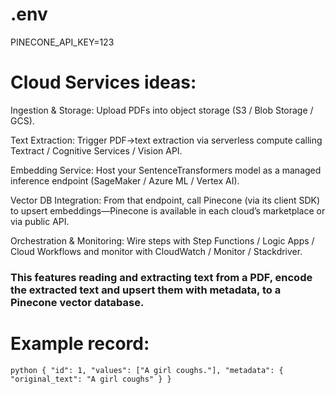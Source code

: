 # .env
PINECONE_API_KEY=123

# Cloud Services ideas:

Ingestion & Storage: Upload PDFs into object storage (S3 / Blob Storage / GCS).

Text Extraction: Trigger PDF→text extraction via serverless compute calling Textract / Cognitive Services / Vision API.

Embedding Service: Host your SentenceTransformers model as a managed inference endpoint (SageMaker / Azure ML / Vertex AI).

Vector DB Integration: From that endpoint, call Pinecone (via its client SDK) to upsert embeddings—Pinecone is available in each cloud’s marketplace or via public API.

Orchestration & Monitoring: Wire steps with Step Functions / Logic Apps / Cloud Workflows and monitor with CloudWatch / Monitor / Stackdriver.

### This features reading and extracting text from a PDF, encode the extracted text and upsert them with metadata, to a Pinecone vector database.

# Example record:
`python
{
  "id": 1,
  "values": ["A girl coughs."],
  "metadata": {
    "original_text": "A girl coughs"
  }
}
`